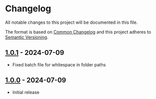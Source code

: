 # Changelog

All notable changes to this project will be documented in this file.

The format is based on [Common Changelog](https://common-changelog.org/) and this project adheres to [Semantic Versioning](https://semver.org/spec/v2.0.0.html).

## [1.0.1] - 2024-07-09

- Fixed batch file for whitespace in folder paths

## [1.0.0] - 2024-07-09

- Initial release

[1.0.1]: https://github.com/Nexus-Mods/StarfieldSaveTool/releases/tag/v1.0.1
[1.0.0]: https://github.com/Nexus-Mods/StarfieldSaveTool/releases/tag/v1.0.0